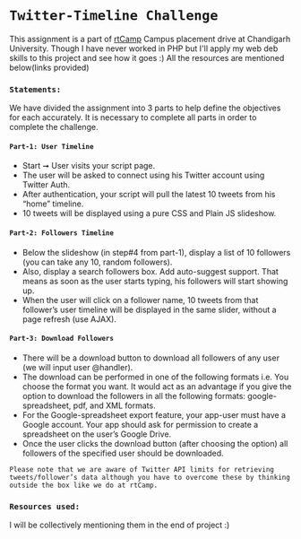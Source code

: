 # `Twitter-Timeline Challenge`

This assignment is a part of [rtCamp](https://rtcamp.com/) Campus placement drive at Chandigarh University. Though I have never worked in PHP but I'll apply my web deb skills to this project and see how it goes :) All the resources are mentioned below(links provided)

### `Statements:`

We have divided the assignment into 3 parts to help define the objectives for each accurately. It is necessary to complete all parts in order to complete the challenge.

#### `Part-1: User Timeline`

* Start ➞ User visits your script page.
* The user will be asked to connect using his Twitter account using Twitter Auth.
* After authentication, your script will pull the latest 10 tweets from his “home” timeline.
* 10 tweets will be displayed using a pure CSS and Plain JS slideshow.


#### `Part-2: Followers Timeline`
* Below the slideshow (in step#4 from part-1), display a list of 10 followers (you can take any 10, random followers).
* Also, display a search followers box. Add auto-suggest support. That means as soon as the user starts typing, his followers will start showing up.
* When the user will click on a follower name, 10 tweets from that follower’s user timeline will be displayed in the same slider, without a page refresh (use AJAX).



#### `Part-3: Download Followers`
* There will be a download button to download all followers of any user (we will input user @handler).
* The download can be performed in one of the following formats i.e. You choose the format you want. It would act as an advantage if you give the option to download the followers in all the following formats: google-spreadsheet, pdf, and XML formats.
* For the Google-spreadsheet export feature, your app-user must have a Google account. Your app should ask for permission to create a spreadsheet on the user’s Google Drive.
* Once the user clicks the download button (after choosing the option) all followers of the specified user should be downloaded.


`Please note that we are aware of Twitter API limits for retrieving tweets/follower’s data although you have to overcome these by thinking outside the box like we do at rtCamp.`

### `Resources used:`

I will be collectively mentioning them in the end of project :)

